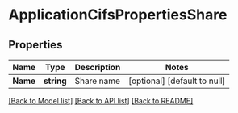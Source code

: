 # ApplicationCifsPropertiesShare

## Properties
Name | Type | Description | Notes
------------ | ------------- | ------------- | -------------
**Name** | **string** | Share name | [optional] [default to null]

[[Back to Model list]](../README.md#documentation-for-models) [[Back to API list]](../README.md#documentation-for-api-endpoints) [[Back to README]](../README.md)


